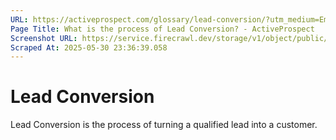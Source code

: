 ```yaml
---
URL: https://activeprospect.com/glossary/lead-conversion/?utm_medium=Email&utm_source=Website&utm_campaign=AP-Email-InsideCBM-Oct
Page Title: What is the process of Lead Conversion? - ActiveProspect
Screenshot URL: https://service.firecrawl.dev/storage/v1/object/public/media/screenshot-98c2cacc-f2a7-4807-9023-563102945a6a.png
Scraped At: 2025-05-30 23:36:39.058
---
```

# Lead Conversion

Lead Conversion is the process of turning a qualified lead into a customer.


